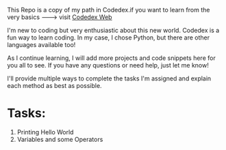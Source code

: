 This Repo is a copy of my path in Codedex.if you want to learn from the very basics ---> visit <a href='https://www.codedex.io/python'>Codedex Web</a>

I'm new to coding but very enthusiastic about this new world. Codedex is a fun way to learn coding. In my case, I chose Python, but there are other languages available too!

As I continue learning, I will add more projects and code snippets here for you all to see. If you have any questions or need help, just let me know!

I'll provide multiple ways to complete the tasks I'm assigned and explain each method as best as possible.

# Tasks:

1. Printing Hello World
2. Variables and some Operators
